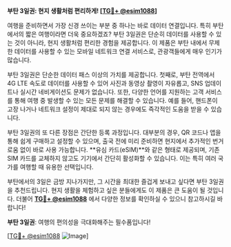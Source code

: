 **부탄 3일권: 현지 생활처럼 편리하게! [[TG💪+ @esim1088](https://t.me/s/esim1088)]**

여행을 준비하면서 가장 신경 쓰이는 부분 중 하나는 바로 데이터 연결입니다. 특히 부탄에서의 짧은 여행이라면 더욱 중요하겠죠? 부탄 3일권은 단순히 데이터를 사용할 수 있는 것이 아니라, 현지 생활처럼 편리한 경험을 제공합니다. 이 제품은 부탄 내에서 무제한 데이터를 사용할 수 있는 모바일 네트워크 연결 서비스로, 관광객들에게 매우 인기가 많습니다.

부탄 3일권은 단순한 데이터 패스 이상의 가치를 제공합니다. 첫째로, 부탄 전역에서 4G LTE 속도로 데이터를 사용할 수 있어 사진과 동영상 촬영이 자유롭고, SNS 업데이트나 실시간 네비게이션도 문제가 없습니다. 또한, 다양한 언어를 지원하는 고객 서비스를 통해 여행 중 발생할 수 있는 모든 문제를 해결할 수 있습니다. 예를 들어, 핸드폰이 고장 나거나 네트워크 설정이 제대로 되지 않는 경우에도 즉각적인 도움을 받을 수 있습니다.

부탄 3일권의 또 다른 장점은 간단한 등록 과정입니다. 대부분의 경우, QR 코드나 앱을 통해 쉽게 구매하고 설정할 수 있으며, 출국 전에 미리 준비하면 현지에서 추가적인 번거로움 없이 바로 사용 가능합니다. **유심 카드(eSIM)**와 같은 형태로 제공되며, 기존 SIM 카드를 교체하지 않고도 기기에서 간단히 활성화할 수 있습니다. 이는 특히 여러 국가를 여행할 때 유용한 선택입니다.

부탄에서의 3일은 금방 지나가지만, 그 시간을 최대한 즐겁게 보내고 싶다면 부탄 3일권을 추천드립니다. 현지 생활을 체험하고 싶은 분들에게도 이 제품은 큰 도움이 될 것입니다. 더불어 **[TG💪+ @esim1088](https://t.me/s/esim1088)** 에서 다양한 정보를 확인하실 수 있으니 참고하시길 바랍니다!

**부탄 3일권**: 여행의 편의성을 극대화해주는 필수품입니다! 

[[TG💪+ @esim1088](https://t.me/s/esim1088) ![Image](https://i.postimg.cc/Y0z9fWf4/image.png)]